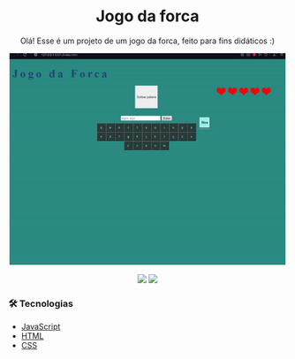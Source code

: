 <h1 align="center">Jogo da forca</h1>

<p align="center">Olá! Esse é um projeto de um jogo da forca, feito para fins didáticos :)</p> 


<p align="center">
  <img width="500" src="assets/jogo-da-forca.gif">
</p>


<div align="center">
   <img src="https://img.shields.io/github/languages/top/vitor-99/jogo-da-forca">
   <img src="https://img.shields.io/github/languages/count/vitor-99/jogo-da-forca">
</div>

### 🛠 Tecnologias

- [JavaScript](https://developer.mozilla.org/pt-BR/)
- [HTML](https://www.w3.org)
- [CSS](https://www.w3.org/Style/CSS/Overview.en.html)

